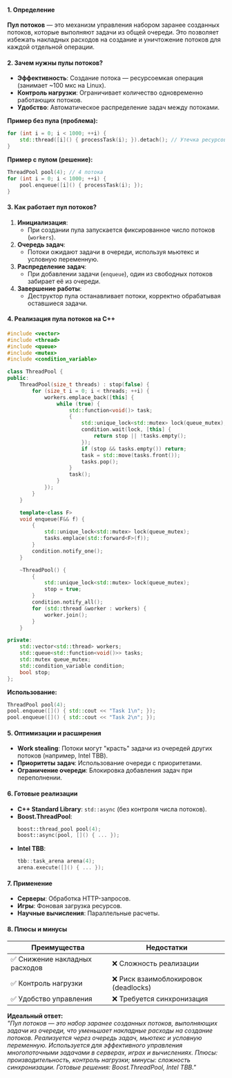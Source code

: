 #### **1. Определение**  
**Пул потоков** — это механизм управления набором заранее созданных потоков, которые выполняют задачи из общей очереди. Это позволяет избежать накладных расходов на создание и уничтожение потоков для каждой отдельной операции.

#### **2. Зачем нужны пулы потоков?**  
- **Эффективность**: Создание потока — ресурсоемкая операция (занимает ~100 мкс на Linux).  
- **Контроль нагрузки**: Ограничивает количество одновременно работающих потоков.  
- **Удобство**: Автоматическое распределение задач между потоками.  

**Пример без пула (проблема):**  
```cpp
for (int i = 0; i < 1000; ++i) {
    std::thread([i]() { processTask(i); }).detach(); // Утечка ресурсов!
}
```  
**Пример с пулом (решение):**  
```cpp
ThreadPool pool(4); // 4 потока
for (int i = 0; i < 1000; ++i) {
    pool.enqueue([i]() { processTask(i); });
}
```  

#### **3. Как работает пул потоков?**  
1. **Инициализация**:  
   - При создании пула запускается фиксированное число потоков (`workers`).  
2. **Очередь задач**:  
   - Потоки ожидают задачи в очереди, используя мьютекс и условную переменную.  
3. **Распределение задач**:  
   - При добавлении задачи (`enqueue`), один из свободных потоков забирает её из очереди.  
4. **Завершение работы**:  
   - Деструктор пула останавливает потоки, корректно обрабатывая оставшиеся задачи.  

#### **4. Реализация пула потоков на C++**

```cpp
#include <vector>
#include <thread>
#include <queue>
#include <mutex>
#include <condition_variable>

class ThreadPool {
public:
    ThreadPool(size_t threads) : stop(false) {
        for (size_t i = 0; i < threads; ++i) {
            workers.emplace_back([this] {
                while (true) {
                    std::function<void()> task;
                    {
                        std::unique_lock<std::mutex> lock(queue_mutex);
                        condition.wait(lock, [this] {
                            return stop || !tasks.empty();
                        });
                        if (stop && tasks.empty()) return;
                        task = std::move(tasks.front());
                        tasks.pop();
                    }
                    task();
                }
            });
        }
    }

    template<class F>
    void enqueue(F&& f) {
        {
            std::unique_lock<std::mutex> lock(queue_mutex);
            tasks.emplace(std::forward<F>(f));
        }
        condition.notify_one();
    }

    ~ThreadPool() {
        {
            std::unique_lock<std::mutex> lock(queue_mutex);
            stop = true;
        }
        condition.notify_all();
        for (std::thread &worker : workers) {
            worker.join();
        }
    }

private:
    std::vector<std::thread> workers;
    std::queue<std::function<void()>> tasks;
    std::mutex queue_mutex;
    std::condition_variable condition;
    bool stop;
};
```  
**Использование:**  
```cpp
ThreadPool pool(4);
pool.enqueue([]() { std::cout << "Task 1\n"; });
pool.enqueue([]() { std::cout << "Task 2\n"; });
```  

#### **5. Оптимизации и расширения**  
- **Work stealing**: Потоки могут "красть" задачи из очередей других потоков (например, Intel TBB).  
- **Приоритеты задач**: Использование очереди с приоритетами.  
- **Ограничение очереди**: Блокировка добавления задач при переполнении.  

#### **6. Готовые реализации**  
- **C++ Standard Library**: `std::async` (без контроля числа потоков).  
- **Boost.ThreadPool**:  
  ```cpp
  boost::thread_pool pool(4);
  boost::async(pool, []() { ... });
  ```  
- **Intel TBB**:  
  ```cpp
  tbb::task_arena arena(4);
  arena.execute([]() { ... });
  ```  

#### **7. Применение**  
- **Серверы**: Обработка HTTP-запросов.  
- **Игры**: Фоновая загрузка ресурсов.  
- **Научные вычисления**: Параллельные расчеты.  

#### **8. Плюсы и минусы**  
| **Преимущества**              | **Недостатки**                      |
| ----------------------------- | ----------------------------------- |
| ✅ Снижение накладных расходов | ❌ Сложность реализации              |
| ✅ Контроль нагрузки           | ❌ Риск взаимоблокировок (deadlocks) |
| ✅ Удобство управления         | ❌ Требуется синхронизация           |

**Идеальный ответ:**  
*"Пул потоков — это набор заранее созданных потоков, выполняющих задачи из очереди, что уменьшает накладные расходы на создание потоков. Реализуется через очередь задач, мьютекс и условную переменную. Используется для эффективного управления многопоточными задачами в серверах, играх и вычислениях. Плюсы: производительность, контроль нагрузки; минусы: сложность синхронизации. Готовые решения: Boost.ThreadPool, Intel TBB."*